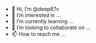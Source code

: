 - 👋 Hi, I’m @deep87v
- 👀 I’m interested in ...
- 🌱 I’m currently learning ...
- 💞️ I’m looking to collaborate on ...
- 📫 How to reach me ...

<!---
deep87v/deep87v is a ✨ special ✨ repository because its `README.md` (this file) appears on your GitHub profile.
You can click the Preview link to take a look at your changes.
--->
